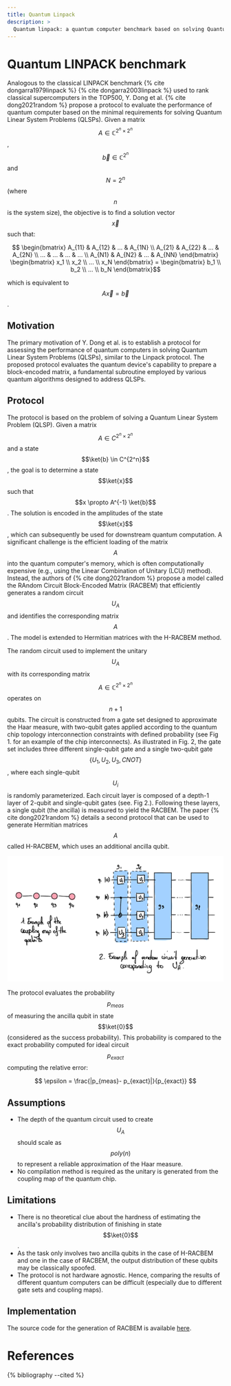 ```yaml
---
title: Quantum Linpack
description: >
  Quantum linpack: a quantum computer benchmark based on solving Quantum Linear System Problems (QLSP) with Random Circuit Block-Encoded Matrices (RACBEM).
---
```


# Quantum LINPACK benchmark

Analogous to the classical LINPACK benchmark {% cite dongarra1979linpack %} {% cite dongarra2003linpack %} used to rank classical supercomputers in the TOP500, Y. Dong et al. {% cite dong2021random %} propose a protocol to evaluate the performance of quantum computer based on the minimal requirements for solving Quantum Linear System Problems (QLSPs). Given a matrix $$A \in \mathbb{C}^{2^n \times 2^n}$$, $$\vec{b} \in \mathbb{C}^{2^n}$$ and $$N=2^n$$ (where $$n$$ is the system size), the objective is to find a solution vector $$\vec{x}$$ such that:

$$ \begin{bmatrix} A_{11} & A_{12} & ... & A_{1N} \\ A_{21} & A_{22} & ... & A_{2N} \\ ... & ... & ... & ... \\ A_{N1} & A_{N2} & ... & A_{NN} \end{bmatrix} \begin{bmatrix} x_1 \\ x_2 \\ ... \\ x_N \end{bmatrix} = \begin{bmatrix} b_1 \\ b_2 \\ ... \\ b_N \end{bmatrix}$$

which is equivalent to $$A \vec{x} = \vec{b}$$. 

## Motivation

The primary motivation of Y. Dong et al. is to establish a protocol for assessing the performance of quantum computers in solving Quantum Linear System Problems (QLSPs), similar to the Linpack protocol. The proposed protocol evaluates the quantum device's capability to prepare a block-encoded matrix, a fundamental subroutine employed by various quantum algorithms designed to address QLSPs.

## Protocol

The protocol is based on the problem of solving a Quantum Linear System Problem (QLSP). Given a matrix $$A \in C^{2^n \times 2^n}$$ and a state $$\ket{b} \in C^{2^n}$$, the goal is to determine a state $$\ket{x}$$ such that $$x \propto A^{-1} \ket{b}$$. The solution is encoded in the amplitudes of the state $$\ket{x}$$, which can subsequently be used for downstream quantum computation. A significant challenge is the efficient loading of the matrix $$A$$ into the quantum computer's memory, which is often computationally expensive (e.g., using the Linear Combination of Unitary (LCU) method). Instead, the authors of {% cite dong2021random %} propose a model called the RAndom Circuit Block-Encoded Matrix (RACBEM) that efficiently generates a random circuit $$U_A$$ and identifies the corresponding matrix $$A$$. The model is extended to Hermitian matrices with the H-RACBEM method. 

The random circuit used to implement the unitary $$U_A$$ with its corresponding matrix $$A \in \mathbb{C}^{2^n \times 2^n}$$ operates on $$n+1$$ qubits. The circuit is constructed from a gate set designed to approximate the Haar measure, with two-qubit gates applied according to the quantum chip topology interconnection constraints with defined probability (see Fig 1. for an example of the chip interconnects). As illustrated in Fig. 2, the gate set includes three different single-qubit gate and a single two-qubit gate $$\{U_1, U_2, U_3, CNOT\}$$, where each single-qubit $$U_i$$ is randomly parameterized. Each circuit layer is composed of a depth-1 layer of 2-qubit and single-qubit gates (see. Fig 2.). Following these layers, a single qubit (the ancilla) is measured to yield the RACBEM. The paper {% cite dong2021random %} details a second protocol that can be used to generate Hermitian matrices $$A$$ called H-RACBEM, which uses an additional ancilla qubit.

<div class="center">
  <img src="/img/system-level-benchmark/others/quantum-linpack.png" class="img-large" alt="Quantum circuit corresponding to the quantum linpack protocol."/>
</div>

The protocol evaluates the probability $$p_{meas}$$ of measuring the ancilla qubit in state $$\ket{0}$$ (considered as the success probability). This probability is compared to the exact probability computed for ideal circuit $$p_{exact}$$ computing the relative error:

$$ \epsilon = \frac{|p_{meas}- p_{exact}|}{p_{exact}} $$

## Assumptions

- The depth of the quantum circuit used to create $$U_A$$ should scale as $$poly(n)$$ to represent a reliable approximation of the Haar measure.
- No compilation method is required as the unitary is generated from the coupling map of the quantum chip.

## Limitations

- There is no theoretical clue about the hardness of estimating the ancilla's probability distribution of finishing in state $$\ket{0}$$.
- As the task only involves two ancilla qubits in the case of H-RACBEM and one in the case of RACBEM, the output distribution of these qubits may be classically spoofed.
- The protocol is not hardware agnostic. Hence, comparing the results of different quantum computers can be difficult (especially due to different gate sets and coupling maps).

## Implementation

The source code for the generation of RACBEM is available <a href="https://github.com/qsppack/RACBEM" target="_blank">here</a>.

# References

{% bibliography --cited %}